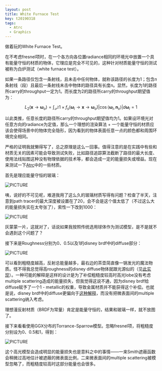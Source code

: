 ```yaml
---
layout: post
title: White Furnace Test
key: t20190318
tags:
  - Atrc
  - Graphics
---
```


做着玩的White Furnace Test。

<!--more-->

在不考虑fresnel项时，在一个各方向各位置radiance相同的环境光中放置一个具有能量守恒的材质的物体，它理应是完全不可见的，这种针对材质能量守恒的测试被称为白炉测试（white furnace test）。

如果一条路径仅包含一条射线，且未击中任何物体，就称该路径的长度为1；包含$n$条射线（段）且最后一条射线未击中物体的路径具有长度$n$。显然，长度为1的路径所carry的throughput一定为1。而长度为2的路径所carry的throughput期望值为：

$$
L_2(\boldsymbol x \to \boldsymbol \omega_o) = \int_{\mathcal S^2}1 \times f_s(\boldsymbol \omega_i \to \boldsymbol x \to \boldsymbol \omega_o)|\cos\langle\boldsymbol \omega_i, \boldsymbol n_x\rangle|d\boldsymbol \omega_i = 1
$$

以此类推，任意长度的路径所carry的throughput期望值均为1。如果设环境光对任意方向的radiance为定值，那么一个理想的渲染算法 + 一个能量守恒的材质应该会使得场景中的物体完全隐形，因为看到的物体表面任意一点的颜色都和周围环境完全相同。

严格的证明我就懒得写了，总之原理是这么一回事。值得注意的是在实践中有些和材质无关的因素可能会导致测试失败，比如路径追踪算法截断了路径的最大长度、使用法线贴图这种没有物理依据的技术等，都会造成一定的能量损失或增益。现在来测试一下[Atrc](https://github.com/AirGuanZ/Atrc)中的一些材质。

首先是理应能量守恒的玻璃：

![PICTURE]({{site.url}}/postpics/glass-max-depth-20.png)

咦，说好的不可见呢，难道我用了这么久的玻璃材质写得有问题？检查了半天，注意到path tracer的最大深度被设置在了20，会不会是这个值太低了（不过这么大的能量损失实在太夸张了），索性一下改到1000：

![PICTURE]({{site.url}}/postpics/glass-max-depth-1000.png)

灰蒙蒙一片，这就对了，话说如果我按照传统选用球体作为测试模型，是不是就不会遇到这个问题了？

接下来是Roughness分别为0、0.5以及1的disney brdf中的diffuse部分：

![PICTURE]({{site.url}}/postpics/disney-diffuse-white-furnace-test.png)

可以看到粗糙度越高，反射总能量越多，最右边的茶壶简直像一锅发光的魔法物质。怪不得我总觉得高roughness的disney diffuse物体就跟光源似的（见[此实现]({{site.url}}/2019/02/20/disney-brdf.html#%E5%AE%9E%E7%8E%B0%E6%95%88%E6%9E%9C)）。一种可能的解释是这样的设计是为了补偿粗糙度较高时高光lobe没有考虑multiple scattering造成的能量损失，但我觉得这说不通，因为disney brdf给diffuse赋予了一个1 - metallic的权重，导致金属材质并不能获得这个补偿。也就是说，disney brdf中的diffuse更偏向于[这种解释](https://en.wikipedia.org/wiki/Diffuse_reflection)，而没有把微表面间的multiple scattering纳入考虑。

理想漫反射材质（BRDF为常量）肯定是能量守恒的，结果和玻璃一样，就不放图了。

接下来看看使用GGX分布的Torrance-Sparrow模型。忽略fresnel项，将粗糙度分别设为0、0.5和1，得到：

![PICTURE]({{site.url}}/postpics/ggx-metal-white-furnace-test.png)

这个高光模型会造成明显的能量损失也是意料之中的事情——一来Smith遮蔽函数会稍微过高地估计被遮蔽的微表面比例，二来微表面间的multiple scattering被模型忽略了，而粗糙度较高时这部分能量也会很多。

